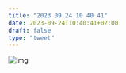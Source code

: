 ```yaml
---
title: "2023 09 24 10 40 41"
date: 2023-09-24T10:40:41+02:00
draft: false
type: "tweet"
---
```


![img](/img/IMG_3230.JPG)
